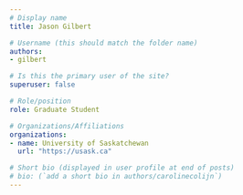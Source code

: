 ```yaml
---
# Display name
title: Jason Gilbert

# Username (this should match the folder name)
authors:
- gilbert

# Is this the primary user of the site?
superuser: false

# Role/position
role: Graduate Student

# Organizations/Affiliations
organizations:
- name: University of Saskatchewan
  url: "https://usask.ca"

# Short bio (displayed in user profile at end of posts)
# bio: (`add a short bio in authors/carolinecolijn`)
---
```

